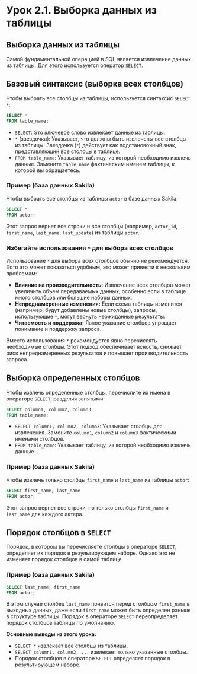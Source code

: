 # Урок 2.1. Выборка данных из таблицы

## Выборка данных из таблицы

Самой фундаментальной операцией в SQL является извлечение данных из таблицы. Для этого используется оператор `SELECT`.

## Базовый синтаксис (выборка всех столбцов)

Чтобы выбрать все столбцы из таблицы, используется синтаксис `SELECT *`:

```sql
SELECT *
FROM table_name;
```

*   `SELECT`: Это ключевое слово извлекает данные из таблицы.
*   `*` (звездочка): Указывает, что должны быть извлечены все столбцы из таблицы. Звездочка (`*`) действует как подстановочный знак, представляющий все столбцы в таблице.
*   `FROM table_name`: Указывает таблицу, из которой необходимо извлечь данные. Замените `table_name` фактическим именем таблицы, к которой вы обращаетесь.

### Пример (база данных Sakila)

Чтобы выбрать все столбцы из таблицы `actor` в базе данных Sakila:

```sql
SELECT *
FROM actor;
```

Этот запрос вернет все строки и все столбцы (например, `actor_id`, `first_name`, `last_name`, `last_update`) из таблицы `actor`.

### Избегайте использования `*` для выбора всех столбцов

Использование `*` для выбора всех столбцов обычно не рекомендуется. Хотя это может показаться удобным, это может привести к нескольким проблемам:

*   **Влияние на производительность:** Извлечение всех столбцов может увеличить объем передаваемых данных, особенно если в таблице много столбцов или большие наборы данных.
*   **Непреднамеренные изменения:** Если схема таблицы изменится (например, будут добавлены новые столбцы), запросы, использующие `*`, могут вернуть неожиданные результаты.
*   **Читаемость и поддержка:** Явное указание столбцов упрощает понимание и поддержку запроса.

Вместо использования `*` рекомендуется явно перечислять необходимые столбцы. Этот подход обеспечивает ясность, снижает риск непреднамеренных результатов и повышает производительность запроса.

## Выборка определенных столбцов

Чтобы извлечь определенные столбцы, перечислите их имена в операторе `SELECT`, разделяя запятыми:

```sql
SELECT column1, column2, column3
FROM table_name;
```

*   `SELECT column1, column2, column3`: Указывает столбцы для извлечения. Замените `column1`, `column2` и `column3` фактическими именами столбцов.
*   `FROM table_name`: Указывает таблицу, из которой необходимо извлечь данные.

### Пример (база данных Sakila)

Чтобы извлечь только столбцы `first_name` и `last_name` из таблицы `actor`:

```sql
SELECT first_name, last_name
FROM actor;
```

Этот запрос вернет все строки, но только столбцы `first_name` и `last_name` для каждого актера.

## Порядок столбцов в `SELECT`

Порядок, в котором вы перечисляете столбцы в операторе `SELECT`, определяет их порядок в результирующем наборе. Однако это не изменяет порядок столбцов в самой таблице.

### Пример (база данных Sakila)

```sql
SELECT last_name, first_name
FROM actor;
```

В этом случае столбец `last_name` появится перед столбцом `first_name` в выходных данных, даже если `first_name` может быть определен раньше в структуре таблицы. Порядок в операторе `SELECT` переопределяет порядок столбцов таблицы по умолчанию.

**Основные выводы из этого урока:**

*   `SELECT *` извлекает все столбцы из таблицы.
*   `SELECT column1, column2, ...` извлекает только указанные столбцы.
*   Порядок столбцов в операторе `SELECT` определяет порядок в результирующем наборе.